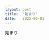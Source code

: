 ```yaml
---
layout: post
title:  "始まり"
date:   2025-06-01
---
```


<p class="intro"><span class="dropcap">始</span>まり</p>

